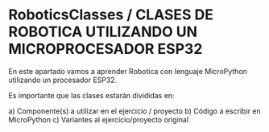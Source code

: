 # RoboticsClasses / CLASES DE ROBOTICA UTILIZANDO UN MICROPROCESADOR ESP32
En este apartado vamos a aprender Robotica con lenguaje MicroPython utilizando un procesador ESP32.

Es importante que las clases estarán divididas en:

  a) Componente(s) a utilizar en el ejercicio / proyecto 
  b) Código a escribir en MicroPython
  c) Variantes al ejercicio/proyecto original

  
